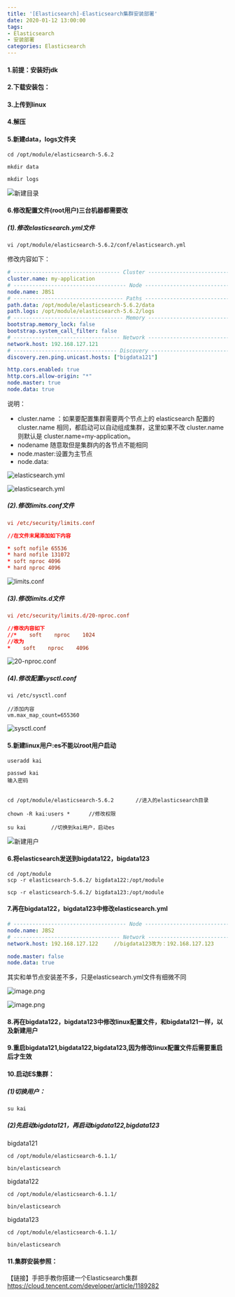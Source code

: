 ```yaml
---
title: '[Elasticsearch]-Elasticsearch集群安装部署'
date: 2020-01-12 13:00:00
tags: 
- Elasticsearch
- 安装部署
categories: Elasticsearch
---
```


#### 1.前提：安装好jdk
#### 2.下载安装包：
#### 3.上传到linux
#### 4.解压

#### 5.新建data，logs文件夹

```shell
cd /opt/module/elasticsearch-5.6.2

mkdir data

mkdir logs
```

![新建目录](https://imgconvert.csdnimg.cn/aHR0cHM6Ly91cGxvYWQtaW1hZ2VzLmppYW5zaHUuaW8vdXBsb2FkX2ltYWdlcy80MzkxNDA3LWZkYTg5MmMwNWQ5ZDU1NGMucG5n?x-oss-process=image/format,png)

#### 6.修改配置文件(root用户)三台机器都需要改

##### (1).修改elasticsearch.yml文件

```shell
vi /opt/module/elasticsearch-5.6.2/conf/elasticsearch.yml

```
修改内容如下：

```yml
# ---------------------------------- Cluster -------------------------------------
cluster.name: my-application
# ------------------------------------ Node --------------------------------------
node.name: JBS1
# ----------------------------------- Paths ---------------------------------------
path.data: /opt/module/elasticsearch-5.6.2/data
path.logs: /opt/module/elasticsearch-5.6.2/logs
# ----------------------------------- Memory -----------------------------------
bootstrap.memory_lock: false
bootstrap.system_call_filter: false
# ---------------------------------- Network ------------------------------------
network.host: 192.168.127.121 
# --------------------------------- Discovery ------------------------------------
discovery.zen.ping.unicast.hosts: ["bigdata121"]

http.cors.enabled: true
http.cors.allow-origin: "*"
node.master: true
node.data: true
```

说明：
* cluster.name ：如果要配置集群需要两个节点上的 elasticsearch 配置的 cluster.name 相同，都启动可以自动组成集群，这里如果不改 cluster.name 则默认是 cluster.name=my-application。
* nodename 随意取但是集群内的各节点不能相同
* node.master:设置为主节点
* node.data:


![elasticsearch.yml](https://imgconvert.csdnimg.cn/aHR0cHM6Ly91cGxvYWQtaW1hZ2VzLmppYW5zaHUuaW8vdXBsb2FkX2ltYWdlcy80MzkxNDA3LWY3YWY5MjZjYWZjZDg2MjUucG5n?x-oss-process=image/format,png)

![elasticsearch.yml](https://imgconvert.csdnimg.cn/aHR0cHM6Ly91cGxvYWQtaW1hZ2VzLmppYW5zaHUuaW8vdXBsb2FkX2ltYWdlcy80MzkxNDA3LWU1YjUyMjRkNDM4NGQyZGYucG5n?x-oss-process=image/format,png)


##### (2).修改limits.conf文件

```conf
vi /etc/security/limits.conf

//在文件末尾添加如下内容

* soft nofile 65536
* hard nofile 131072
* soft nproc 4096
* hard nproc 4096
```

![limits.conf](https://imgconvert.csdnimg.cn/aHR0cHM6Ly91cGxvYWQtaW1hZ2VzLmppYW5zaHUuaW8vdXBsb2FkX2ltYWdlcy80MzkxNDA3LTlhY2YyNmRhOGYxMWZhODkucG5n?x-oss-process=image/format,png)


##### (3).修改limits.d文件

```conf
vi /etc/security/limits.d/20-nproc.conf

//修改内容如下
//*    soft    nproc    1024
//改为
*    soft    nproc    4096
```

![20-nproc.conf](https://imgconvert.csdnimg.cn/aHR0cHM6Ly91cGxvYWQtaW1hZ2VzLmppYW5zaHUuaW8vdXBsb2FkX2ltYWdlcy80MzkxNDA3LTU5NDg4ZjE3MWYxMjYyYTAucG5n?x-oss-process=image/format,png)

##### (4).修改配置sysctl.conf

```shell
vi /etc/sysctl.conf

//添加内容
vm.max_map_count=655360
```

![sysctl.conf](https://imgconvert.csdnimg.cn/aHR0cHM6Ly91cGxvYWQtaW1hZ2VzLmppYW5zaHUuaW8vdXBsb2FkX2ltYWdlcy80MzkxNDA3LTExODZkOGZjODM3ZTY0NmYucG5n?x-oss-process=image/format,png)

#### 5.新建linux用户:es不能以root用户启动

```shell
useradd kai

passwd kai
输入密码


cd /opt/module/elasticsearch-5.6.2       //进入的elasticsearch目录

chown -R kai:users *      //修改权限

su kai        //切换到kai用户，启动es
```
![新建用户](https://imgconvert.csdnimg.cn/aHR0cHM6Ly91cGxvYWQtaW1hZ2VzLmppYW5zaHUuaW8vdXBsb2FkX2ltYWdlcy80MzkxNDA3LTU4ZDI1NjVmM2Q1OTMyNzEucG5n?x-oss-process=image/format,png)

#### 6.将elasticsearch发送到bigdata122，bigdata123

```shell
cd /opt/module
scp -r elasticsearch-5.6.2/ bigdata122:/opt/module

scp -r elasticsearch-5.6.2/ bigdata123:/opt/module
```

#### 7.再在bigdata122，bigdata123中修改elasticsearch.yml

```yml
# ------------------------------------ Node --------------------------------------
node.name: JBS2
# ---------------------------------- Network ------------------------------------
network.host: 192.168.127.122     //bigdata123改为：192.168.127.123 

node.master: false
node.data: true
```
其实和单节点安装差不多，只是elasticsearch.yml文件有细微不同

![image.png](https://imgconvert.csdnimg.cn/aHR0cHM6Ly91cGxvYWQtaW1hZ2VzLmppYW5zaHUuaW8vdXBsb2FkX2ltYWdlcy80MzkxNDA3LWRkMWY4MGMyOGEzMTBiNjcucG5n?x-oss-process=image/format,png)

![image.png](https://imgconvert.csdnimg.cn/aHR0cHM6Ly91cGxvYWQtaW1hZ2VzLmppYW5zaHUuaW8vdXBsb2FkX2ltYWdlcy80MzkxNDA3LTIzYjJkNjkxOGQ5MGUxYWYucG5n?x-oss-process=image/format,png)

#### 8.再在bigdata122，bigdata123中修改linux配置文件，和bigdata121一样，以及新建用户
#### 9.重启bigdata121,bigdata122,bigdata123,因为修改linux配置文件后需要重启后才生效
#### 10.启动ES集群：
##### (1)切换用户：
```shell
su kai
```
##### (2)先启动bigdata121，再启动bigdata122,bigdata123
bigdata121
```shell
cd /opt/module/elasticsearch-6.1.1/

bin/elasticsearch
```
bigdata122
```shell
cd /opt/module/elasticsearch-6.1.1/

bin/elasticsearch
```
bigdata123
```shell
cd /opt/module/elasticsearch-6.1.1/

bin/elasticsearch
```
#### 11.集群安装参照：
【链接】手把手教你搭建一个Elasticsearch集群
https://cloud.tencent.com/developer/article/1189282